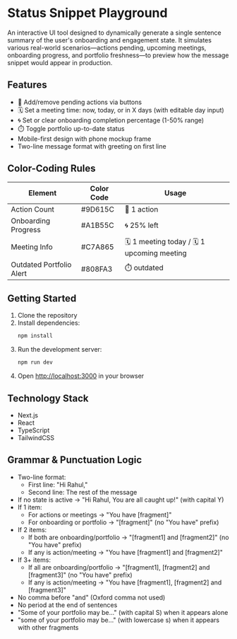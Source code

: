 # Status Snippet Playground

An interactive UI tool designed to dynamically generate a single sentence summary of the user's onboarding and engagement state. It simulates various real-world scenarios—actions pending, upcoming meetings, onboarding progress, and portfolio freshness—to preview how the message snippet would appear in production.

## Features

- 📌 Add/remove pending actions via buttons
- 🗓️ Set a meeting time: now, today, or in X days (with editable day input)
- 🌀 Set or clear onboarding completion percentage (1-50% range)
- ⏱️ Toggle portfolio up-to-date status
- Mobile-first design with phone mockup frame
- Two-line message format with greeting on first line

## Color-Coding Rules

| Element                  | Color Code | Usage                                                  |
|--------------------------|------------|--------------------------------------------------------|
| Action Count             | #9D615C    | 📌 1 action                           |
| Onboarding Progress      | #A1B55C    | 🌀 25% left                 |
| Meeting Info             | #C7A865    | 🗓️ 1 meeting today / 🗓️ 1 upcoming meeting  |
| Outdated Portfolio Alert | #808FA3    | ⏱️ outdated      |

## Getting Started

1. Clone the repository
2. Install dependencies:
   ```bash
   npm install
   ```
3. Run the development server:
   ```bash
   npm run dev
   ```
4. Open [http://localhost:3000](http://localhost:3000) in your browser

## Technology Stack

- Next.js
- React
- TypeScript
- TailwindCSS

## Grammar & Punctuation Logic

- Two-line format:
  - First line: "Hi Rahul,"
  - Second line: The rest of the message
- If no state is active → "Hi Rahul, You are all caught up!" (with capital Y)
- If 1 item:
  - For actions or meetings → "You have [fragment]"
  - For onboarding or portfolio → "[fragment]" (no "You have" prefix)
- If 2 items:
  - If both are onboarding/portfolio → "[fragment1] and [fragment2]" (no "You have" prefix)
  - If any is action/meeting → "You have [fragment1] and [fragment2]"
- If 3+ items:
  - If all are onboarding/portfolio → "[fragment1], [fragment2] and [fragment3]" (no "You have" prefix)
  - If any is action/meeting → "You have [fragment1], [fragment2] and [fragment3]" 
- No comma before "and" (Oxford comma not used)
- No period at the end of sentences
- "Some of your portfolio may be..." (with capital S) when it appears alone
- "some of your portfolio may be..." (with lowercase s) when it appears with other fragments 